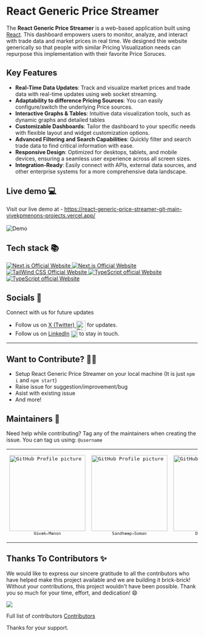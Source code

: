 
# React Generic Price Streamer

The **React Generic Price Streamer** is a web-based application built using [React](https://reactjs.org/). This dashboard empowers users to monitor, analyze, and interact with trade data and market prices in real time. We designed thie website generically so that people with similar Pricing Visualization needs can repurpose this implementation with their favorite Price Soruces.

## Key Features

- **Real-Time Data Updates**: Track and visualize market prices and trade data with real-time updates using web socket streaming.
- **Adaptability to difference Pricing Sources**: You can easily configure/switch the underlying Price sources.
- **Interactive Graphs & Tables**: Intuitive data visualization tools, such as dynamic graphs and detailed tables
- **Customizable Dashboards**: Tailor the dashboard to your specific needs with flexible layout and widget customization options.
- **Advanced Filtering and Search Capabilities**: Quickly filter and search trade data to find critical information with ease.
- **Responsive Design**: Optimized for desktops, tablets, and mobile devices, ensuring a seamless user experience across all screen sizes.
- **Integration-Ready**: Easily connect with APIs, external data sources, and other enterprise systems for a more comprehensive data landscape.

<a name="demo"></a>
## Live demo 💻
Visit our live demo at - https://react-generic-price-streamer-git-main-vivekpmenons-projects.vercel.app/  
<br>
![Demo](https://github.com/VivekPMenon/react-generic-price-streamer/blob/main/public/demo.gif)

<a name="tech-stack"></a>

## Tech stack 📚

<p>
  <a href="https://html5.org/">
    <img src="https://img.shields.io/badge/HTML5-E34F26?style=for-the-badge&logo=html5&logoColor=white" alt="Next.js Official Website"/>
  </a>
  <a href="https://www.typescriptlang.org/">
    <img src="https://img.shields.io/badge/TypeScript-007ACC?style=for-the-badge&logo=typescript&logoColor=white" alt="Next.js Official Website"/>
  </a>
  <a href="https://react.dev/">
    <img src="https://img.shields.io/badge/React-61DAFB?style=for-the-badge&logo=react&logoColor=white" alt="TailWind CSS Official Website"/>
  </a>
  <a href="https://www.typescriptlang.org/">
    <img src="https://img.shields.io/badge/.NET-512BD4?style=for-the-badge&logo=dotnet&logoColor=white" alt="TypeScript official Website"/>
  </a>
  <a href="https://dotnet.microsoft.com/en-us/apps/aspnet">
    <img src="https://img.shields.io/badge/Vercel-000000?style=for-the-badge&logo=vercel&logoColor=white" alt="TypeScript official Website"/>
  </a>
</p>
<a name="socials"></a>

## Socials 📱

Connect with us for future updates
- Follow us on [X (Twitter) ](https://x.com/vivekpariyadath) <img src="https://uxwing.com/wp-content/themes/uxwing/download/brands-and-social-media/x-social-media-logo-icon.png" alt="Discord" width="25" height="25"  align="center"> 
 for updates. 
- Follow us on [LinkedIn](www.linkedin.com/in/vivek-menon-ab7ab410b) <img src="https://github.com/shelar1423/LinksHub/assets/82649533/08ffebb8-68a1-4cd1-9078-97f284de5cef" alt="Discord" width="18" height="18"  align="center">  to stay in touch.


---

<a name="want-to-contribute"></a>

## Want to Contribute? 👩‍💻

- Setup React Generic Price Streamer on your local machine (It is just `npm i` and `npm start`)
- Raise issue for suggestion/improvement/bug
- Asist with existing issue
- And more!


## Maintainers 🤝

Need help while contributing? Tag any of the maintainers when creating the issue. You can tag us using: `@username`

<table>
  <tr>
    <td align="center" width="200"><pre><a href="https://github.com/VivekPMenon"><img src="https://github.com/vivekpmenon.png" width="200" alt="GitHub Profile picture of Vivek Menon" /><br><sub>Vivek Menon</sub></a></pre></td>
    <td align="center" width="200"><pre><a href="https://github.com/sandheepsoman"><img src="https://github.com/sandheepsoman.png" width="200" alt="GitHub Profile picture of Sandheep Soman" /><br><sub>Sandheep Soman</sub></a></pre></td>
    <td align="center" width="200"><pre><a href="https://github.com/dmaciag"><img src="https://github.com/dmaciag.png" width="200" alt="GitHub Profile picture of Daniel Maciag" /><br><sub>Daniel Maciag</sub></a></pre></td>
    <td align="center" width="200"><pre><a href="https://github.com/pramodsankarl"><img src="https://github.com/pramodsankarl.png" width="200" alt="GitHub Profile Picture of Pramod Sankar"/><br><sub>Pramod Sankar</sub></a></pre></td>
  </tr>
</table>

<a name="our-contributors"></a>

## Thanks To Contributors ✨

We would like to express our sincere gratitude to all the contributors who have helped make this project available and we are building it brick-brick! Without your contributions, this project wouldn't have been possible. Thank you so much for your time, effort, and dedication! 😄

<a href="https://github.com/VivekPMenon/react-generic-price-streamer/graphs/contributors">
  <img src="https://contrib.rocks/image?max=10&repo=vivekpmenon/react-generic-price-streamer" />
</a>

Full list of contributors [Contributors](https://github.com/VivekPMenon/react-generic-price-streamer/graphs/contributors)

Thanks for your support.

